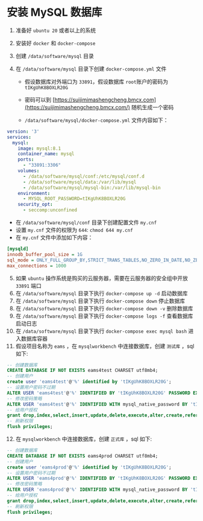 # 安装 MySQL 数据库

1. 准备好 `ubuntu 20` 或者以上的系统
2. 安装好 `docker` 和 `docker-compose`
3. 创建 `/data/software/mysql` 目录
4. 在 `/data/software/mysql` 目录下创建 `docker-compose.yml` 文件

    - 假设数据库对外端口为 `33891`，假设数据库 `root`账户的密码为 `tIKgUhK8BOXLR20G`
    - 密码可以到 [https://suijimimashengcheng.bmcx.com](https://suijimimashengcheng.bmcx.com/) 随机生成一个密码
    
    - `/data/software/mysql/docker-compose.yml` 文件内容如下：
```yaml
version: '3'
services:
  mysql:
    image: mysql:8.1
    container_name: mysql
    ports:
      - "33891:3306"
    volumes:
      - /data/software/mysql/conf:/etc/mysql/conf.d
      - /data/software/mysql/data:/var/lib/mysql
      - /data/software/mysql/mysql-bin:/var/lib/mysql-bin
    environment:
      - MYSQL_ROOT_PASSWORD=tIKgUhK8BOXLR20G
    security_opt:
      - seccomp:unconfined
```
  - 在 `/data/software/mysql/conf` 目录下创建配置文件 `my.cnf`
  - 设置 `my.cnf` 文件的权限为 `644`: `chmod 644 my.cnf`
  - 在 `my.cnf` 文件中添加如下内容：
```ini
[mysqld]
innodb_buffer_pool_size = 1G
sql_mode = ONLY_FULL_GROUP_BY,STRICT_TRANS_TABLES,NO_ZERO_IN_DATE,NO_ZERO_DATE,ERROR_FOR_DIVISION_BY_ZERO,NO_ENGINE_SUBSTITUTION
max_connections = 1000
```
5. 如果 `ubuntu` 操作系统是购买的云服务器，需要在云服务器的安全组中开放 `33891` 端口
6. 在 `/data/software/mysql` 目录下执行 `docker-compose up -d` 启动数据库
7. 在 `/data/software/mysql` 目录下执行 `docker-compose down` 停止数据库
8. 在 `/data/software/mysql` 目录下执行 `docker-compose down -v` 删除数据库
9. 在 `/data/software/mysql` 目录下执行 `docker-compose logs -f` 查看数据库启动日志
10. 在 `/data/software/mysql` 目录下执行 `docker-compose exec mysql bash` 进入数据库容器
11. 假设项目名称为 `eams` ，在 `mysqlworkbench` 中连接数据库，创建 `测试库` ，sql 如下:
```sql
-- 创建数据库
CREATE DATABASE IF NOT EXISTS eams4test CHARSET utf8mb4;
-- 创建用户
create user 'eams4test'@'%' identified by 'tIKgUhK8BOXLR20G';
-- 设置用户密码不过期
ALTER USER 'eams4test'@'%' IDENTIFIED BY 'tIKgUhK8BOXLR20G' PASSWORD EXPIRE NEVER;
-- 修改密码策略
ALTER USER 'eams4test'@'%' IDENTIFIED WITH mysql_native_password BY 'tIKgUhK8BOXLR20G';
-- 给用户授权
grant drop,index,select,insert,update,delete,execute,alter,create,references,lock tables on eams4test.* to 'eams4test'@'%';
-- 刷新权限
flush privileges;
```
12. 在 `mysqlworkbench` 中连接数据库，创建 `正式库` ，sql 如下:
```sql
-- 创建数据库
CREATE DATABASE IF NOT EXISTS eams4prod CHARSET utf8mb4;
-- 创建用户
create user 'eams4prod'@'%' identified by 'tIKgUhK8BOXLR20G';
-- 设置用户密码不过期
ALTER USER 'eams4prod'@'%' IDENTIFIED BY 'tIKgUhK8BOXLR20G' PASSWORD EXPIRE NEVER;
-- 修改密码策略
ALTER USER 'eams4prod'@'%' IDENTIFIED WITH mysql_native_password BY 'tIKgUhK8BOXLR20G';
-- 给用户授权
grant drop,index,select,insert,update,delete,execute,alter,create,references,lock tables on eams4prod.* to 'eams4prod'@'%';
-- 刷新权限
flush privileges;
```